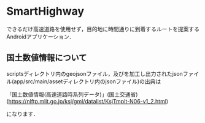 # SmartHighway

できるだけ高速道路を使用せず，目的地に時間通りに到着するルートを提案するAndroidアプリケーション．



## 国土数値情報について

scriptsディレクトリ内のgeojsonファイル，及びを加工し出力されたjsonファイル(app/src/main/assetディレクトリ内のjsonファイル)の出典は

「国土数値情報(高速道路時系列データ)」(国土交通省) (https://nlftp.mlit.go.jp/ksj/gml/datalist/KsjTmplt-N06-v1_2.html)

になります．